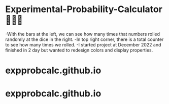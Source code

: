 # Experimental-Probability-Calculator🎲🎲🎲

-With the bars at the left, we can see how many times that numbers rolled randomly at the dice in the right.
-In top right corner, there is a total counter to see how many times we rolled.
-I started project at December 2022 and finished in 2 day but wanted to redesign colors and display properties.
# expprobcalc.github.io
# expprobcalc.github.io
